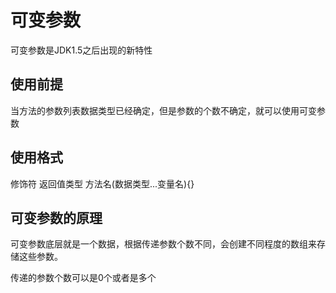 # 可变参数

可变参数是JDK1.5之后出现的新特性

## 使用前提
当方法的参数列表数据类型已经确定，但是参数的个数不确定，就可以使用可变参数

## 使用格式
修饰符 返回值类型 方法名(数据类型...变量名){}

## 可变参数的原理
可变参数底层就是一个数据，根据传递参数个数不同，会创建不同程度的数组来存储这些参数。

传递的参数个数可以是0个或者是多个